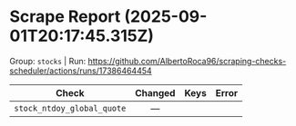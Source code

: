 # Scrape Report (2025-09-01T20:17:45.315Z)

Group: `stocks`  |  Run: https://github.com/AlbertoRoca96/scraping-checks-scheduler/actions/runs/17386464454

| Check | Changed | Keys | Error |
|---|:---:|:--|:--|
| `stock_ntdoy_global_quote` | — |  |  |
